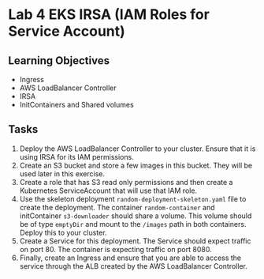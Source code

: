 Lab 4 EKS IRSA (IAM Roles for Service Account)
===

Learning Objectives
---
* Ingress
* AWS LoadBalancer Controller
* IRSA
* InitContainers and Shared volumes

Tasks
---
1. Deploy the AWS LoadBalancer Controller to your cluster. Ensure that it is using IRSA for its IAM permissions.
2. Create an S3 bucket and store a few images in this bucket. They will be used later in this exercise.
3. Create a role that has S3 read only permissions and then create a Kubernetes ServiceAccount that will use that IAM role.
4. Use the skeleton deployment `random-deployment-skeleton.yaml` file to create the deployment. The container `random-container` and initContainer `s3-downloader` should share a volume. This volume should be of type `emptyDir` and mount to the `/images` path in both containers. Deploy this to your cluster.
5. Create a Service for this deployment. The Service should expect traffic on port 80. The container is expecting traffic on port 8080.
6. Finally, create an Ingress and ensure that you are able to access the service through the ALB created by the AWS LoadBalancer Controller.
